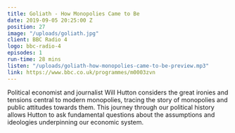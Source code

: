 ```yaml
---
title: Goliath - How Monopolies Came to Be
date: 2019-09-05 20:25:00 Z
position: 27
image: "/uploads/goliath.jpg"
client: BBC Radio 4
logo: bbc-radio-4
episodes: 1
run-time: 28 mins
listen: "/uploads/goliath-how-monopolies-came-to-be-preview.mp3"
link: https://www.bbc.co.uk/programmes/m0003zvn
---
```


Political economist and journalist Will Hutton considers the great ironies and tensions central to modern monopolies, tracing the story of monopolies and public attitudes towards them. This journey through our political history allows Hutton to ask fundamental questions about the assumptions and ideologies underpinning our economic system.